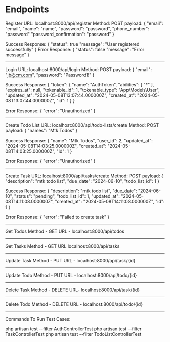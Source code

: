 # Endpoints

Register
URL: localhost:8000/api/register
Method: POST
payload:
{
"email": "email",
"name": "name",
"password": "password",
"phone_number": "password"
"password_confirmation": "password"
}

Success Response:
{
"status": true
"message": "User registered successfully"
}
Error Response:
{
"status": false
"message": "Error message"
}

---

Login
URL: localhost:8000/api/login
Method: POST
payload:
{
"email": "jb@cm.com",
"password": "Password1!"
}

Success Response:
{
"token": {
"name": "AuthToken",
"abilities": [
"*"
],
"expires_at": null,
"tokenable_id": 1,
"tokenable_type": "App\\Models\\User",
"updated_at": "2024-05-08T13:07:44.000000Z",
"created_at": "2024-05-08T13:07:44.000000Z",
"id": 1
}
}

Error Response:
{
"error": "Unauthorized"
}

---

Create Todo List
URL: localhost:8000/api/todo-lists/create
Method: POST
payload:
{
"names": "Mtk Todos"
}

Success Response:
{
"name": "Mtk Todos",
"user_id": 2,
"updated_at": "2024-05-08T14:03:25.000000Z",
"created_at": "2024-05-08T14:03:25.000000Z",
"id": 1
}

Error Response:
{
"error": "Unauthorized"
}

---

Create Task
URL: localhost:8000/api/tasks/create
Method: POST
payload:
{
"description": "mtk todo list",
"due_date": "2024-06-10",
"todo_list_id": 1
}

Success Response:
{
"description": "mtk todo list",
"due_date": "2024-06-10",
"status": "pending",
"todo_list_id": 1,
"updated_at": "2024-05-08T14:11:08.000000Z",
"created_at": "2024-05-08T14:11:08.000000Z",
"id": 1
}

Error Response:
{
"error": "Failed to create task"
}

---

Get Todos
Method - GET
URL - localhost:8000/api/todos

---

Get Tasks
Method - GET
URL localhost:8000/api/tasks

---

Update Task
Method - PUT
URL - localhost:8000/api/task/{id}

---

Update Todo
Method - PUT
URL - localhost:8000/api/todo/{id}

---

Delete Task
Method - DELETE
URL- localhost:8000/api/task/{id}

---

Delete Todo
Method - DELETE
URL - localhost:8000/api/todo/{id}

---

Commands To Run Test Cases:

php artisan test --filter AuthControllerTest
php artisan test --filter TaskControllerTest
php artisan test --filter TodoListControllerTest
